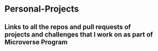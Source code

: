 # Personal-Projects

## Links to all the repos and pull requests of projects and challenges that I work on as part of Microverse Program
